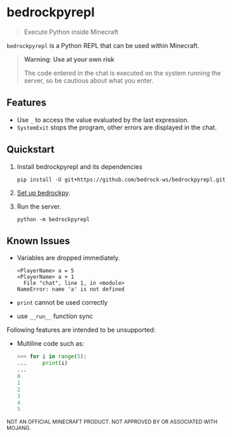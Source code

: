 # bedrockpyrepl

> Execute Python inside Minecraft

`bedrockpyrepl` is a Python REPL that can be used within Minecraft.

> **Warning**: **Use at your own risk**
>
> The code entered in the chat is executed on the system
> running the server, so be cautious about what you enter.

## Features

* Use `_` to access the value evaluated by the last expression.
* `SystemExit` stops the program, other errors are displayed in the chat.


## Quickstart

1. Install bedrockpyrepl and its dependencies
  
   ```console
   pip install -U git+https://github.com/bedrock-ws/bedrockpyrepl.git
   ```
2. [Set up bedrockpy](https://bedrockpy.readthedocs.io/en/latest/setup.html).
3. Run the server.
  
   ```console
   python -m bedrockpyrepl
   ```


## Known Issues

* Variables are dropped immediately.
  
  ```text
  <PlayerName> a = 5
  <PlayerName> a + 1
    File "chat", line 1, in <module>
  NameError: name 'a' is not defined
  ```
* `print` cannot be used correctly
* use `__run__` function sync

Following features are intended to be unsupported:

* Multiline code such as:
  
  ```python
  >>> for i in range(5):
  ...     print(i)
  ...
  0
  1
  2
  3
  4
  5
  ```

<sub>
NOT AN OFFICIAL MINECRAFT PRODUCT. NOT APPROVED BY OR ASSOCIATED WITH MOJANG.
</sub>

